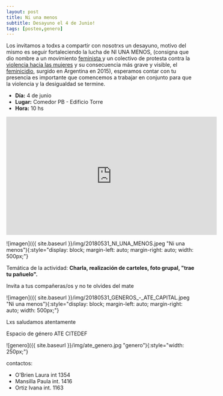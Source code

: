 ```yaml
---
layout: post
title: Ni una menos
subtitle: Desayuno el 4 de Junio!
tags: [posteo,genero]
---
```


Los invitamos a todxs a compartir con nosotrxs un desayuno, motivo del mismo es seguir fortaleciendo la lucha de NI UNA MENOS,
(consigna que dio nombre a un movimiento
[feminista ](https://es.wikipedia.org/wiki/Feminismo) y un colectivo de protesta contra la
[violencia hacia las mujeres](https://es.wikipedia.org/wiki/Violencia_contra_la_mujer) y su consecuencia
más grave y visible, el [feminicidio](https://es.wikipedia.org/wiki/Feminicidio),
surgido en Argentina en 2015), esperamos contar con tu presencia es importante que comencemos a trabajar en
conjunto para que la violencia y la desigualdad se termine.

  - **Día:** 4 de junio
  - **Lugar:** Comedor PB - Edificio Torre
  - **Hora:** 10 hs

<iframe width="560" height="315" src="https://www.youtube.com/embed/4P1VktEk0vc" frameborder="0" allow="autoplay; encrypted-media" allowfullscreen></iframe>

![imagen]({{ site.baseurl }}/img/20180531_NI_UNA_MENOS.jpeg "Ni una menos"){:style="display: block; margin-left: auto; margin-right: auto; width: 500px;"}


Temática de la actividad: **Charla, realización de carteles, foto grupal, "trae tu pañuelo".**

<div class="alert alert-info" role="alert">
Invita a tus compañeras/os y no te olvides del mate
</div>


![imagen]({{ site.baseurl }}/img/20180531_GENEROS_-_ATE_CAPITAL.jpeg "Ni una menos"){:style="display: block; margin-left: auto; margin-right: auto; width: 500px;"}


Lxs saludamos atentamente

Espacio de género ATE CITEDEF

![genero]({{ site.baseurl }}/img/ate_genero.jpg "genero"){:style="width: 250px;"}


contactos:
  - O'Brien Laura int 1354
  - Mansilla Paula  int. 1416
  - Ortiz Ivana int. 1163
